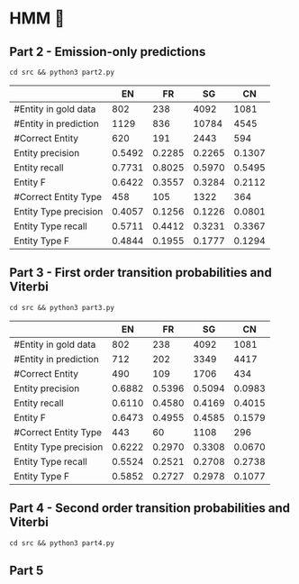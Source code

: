# HMM 🤔

## Part 2 - Emission-only predictions
`cd src && python3 part2.py`

|  | EN | FR | SG | CN |
|- | -- | -- | -- | -- |
| #Entity in gold data  | 802   | 238   |4092    |1081
| #Entity in prediction | 1129  | 836   |10784   |4545
| #Correct Entity       | 620   | 191   |2443    |594
| Entity  precision     | 0.5492| 0.2285|0.2265  |0.1307
| Entity  recall        | 0.7731| 0.8025|0.5970  |0.5495
| Entity  F             | 0.6422| 0.3557|0.3284  |0.2112
| #Correct Entity Type  | 458   | 105   |1322    |364
| Entity Type  precision| 0.4057| 0.1256|0.1226  |0.0801
| Entity Type  recall   | 0.5711| 0.4412|0.3231  |0.3367
| Entity Type  F        | 0.4844| 0.1955|0.1777  |0.1294

## Part 3 - First order transition probabilities and Viterbi
`cd src && python3 part3.py`

|  | EN | FR | SG | CN |
|- | -- | -- | -- | -- |
| #Entity in gold data  | 802   | 238   |4092    |1081
| #Entity in prediction | 712   | 202   |3349    |4417
| #Correct Entity       | 490   | 109   |1706    |434
| Entity  precision     | 0.6882| 0.5396|0.5094  |0.0983
| Entity  recall        | 0.6110| 0.4580|0.4169  |0.4015
| Entity  F             | 0.6473| 0.4955|0.4585  |0.1579
| #Correct Entity Type  | 443   | 60    |1108    |296
| Entity Type  precision| 0.6222| 0.2970|0.3308  |0.0670
| Entity Type  recall   | 0.5524| 0.2521|0.2708  |0.2738
| Entity Type  F        | 0.5852| 0.2727|0.2978  |0.1077

## Part 4 - Second order transition probabilities and Viterbi
`cd src && python3 part4.py`

## Part 5
